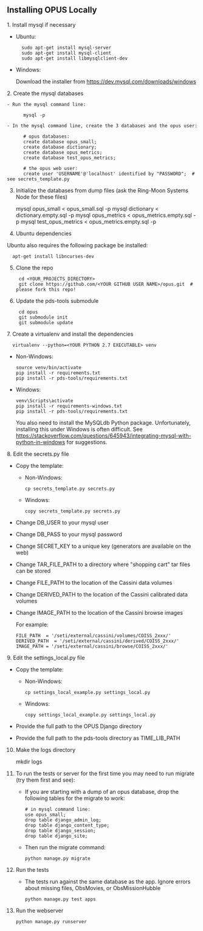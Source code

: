 ## Installing OPUS Locally

1. Install mysql if necessary

  - Ubuntu:

          sudo apt-get install mysql-server
          sudo apt-get install mysql-client
          sudo apt-get install libmysqlclient-dev

  - Windows:

    Download the installer from https://dev.mysql.com/downloads/windows

2. Create the mysql databases

    - Run the mysql command line:

          mysql -p

    - In the mysql command line, create the 3 databases and the opus user:

          # opus databases:  
          create database opus_small;  
          create database dictionary;
          create database opus_metrics;
          create database test_opus_metrics;

          # the opus web user:
          create user 'USERNAME'@'localhost' identified by "PASSWORD";  # see secrets_template.py

3. Initialize the databases from dump files (ask the Ring-Moon Systems Node for these files)

      mysql opus_small < opus_small.sql -p
      mysql dictionary < dictionary.empty.sql -p
      mysql opus_metrics < opus_metrics.empty.sql -p
      mysql test_opus_metrics < opus_metrics.empty.sql -p

4. Ubuntu dependencies

  Ubuntu also requires the following package be installed:

      apt-get install libncurses-dev

5. Clone the repo

        cd <YOUR_PROJECTS_DIRECTORY>
        git clone https://github.com/<YOUR GITHUB USER NAME>/opus.git  # please fork this repo!  

6. Update the pds-tools submodule

        cd opus
        git submodule init
        git submodule update

7. Create a virtualenv and install the dependencies

      virtualenv --python=<YOUR PYTHON 2.7 EXECUTABLE> venv

  - Non-Windows:

        source venv/bin/activate
        pip install -r requirements.txt
        pip install -r pds-tools/requirements.txt

  - Windows:

        venv\Scripts\activate
        pip install -r requirements-windows.txt
        pip install -r pds-tools/requirements.txt

    You also need to install the MySQLdb Python package. Unfortunately, installing this under Windows is often difficult. See https://stackoverflow.com/questions/645943/integrating-mysql-with-python-in-windows for suggestions.

8. Edit the secrets.py file

  - Copy the template:

    - Non-Windows:

          cp secrets_template.py secrets.py

    - Windows:

          copy secrets_template.py secrets.py

  - Change DB_USER to your mysql user
  - Change DB_PASS to your mysql password
  - Change SECRET_KEY to a unique key (generators are available on the web)
  - Change TAR_FILE_PATH to a directory where "shopping cart" tar files can be stored
  - Change FILE_PATH to the location of the Cassini data volumes
  - Change DERIVED_PATH to the location of the Cassini calibrated data volumes
  - Change IMAGE_PATH to the location of the Cassini browse images

    For example:

        FILE_PATH  = '/seti/external/cassini/volumes/COISS_2xxx/'
        DERIVED_PATH  = '/seti/external/cassini/derived/COISS_2xxx/'
        IMAGE_PATH = '/seti/external/cassini/browse/COISS_2xxx/'

9. Edit the settings_local.py file

  - Copy the template:

    - Non-Windows:

          cp settings_local_example.py settings_local.py

    - Windows:

          copy settings_local_example.py settings_local.py

  - Provide the full path to the OPUS Django directory
  - Provide the full path to the pds-tools directory as TIME_LIB_PATH

10. Make the logs directory

      mkdir logs

11. To run the tests or server for the first time you may need to run migrate (try them first and see):

    - If you are starting with a dump of an opus database, drop the following tables for the migrate to work:

          # in mysql command line:  
          use opus_small;
          drop table django_admin_log;
          drop table django_content_type;
          drop table django_session;
          drop table django_site;

    - Then run the migrate command:

          python manage.py migrate

12. Run the tests

    - The tests run against the same database as the app. Ignore errors about missing files, ObsMovies, or ObsMissionHubble

          python manage.py test apps

13. Run the webserver

        python manage.py runserver

